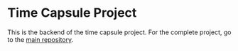 # Time Capsule Project
This is the backend of the time capsule project. 
For the complete project, go to the [main repository](https://github.com/Soumen3/time_capsule.git).
